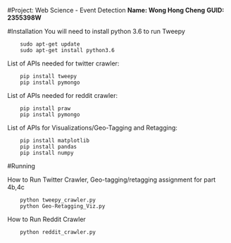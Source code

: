 #Project: Web Science - Event Detection
**Name: Wong Hong Cheng**
**GUID: 2355398W**

#Installation
You will need to install python 3.6 to run Tweepy
```
	sudo apt-get update
	sudo apt-get install python3.6
```

List of APIs needed for twitter crawler:
```
	pip install tweepy
	pip install pymongo
```

List of APIs needed for reddit crawler:
```
	pip install praw
	pip install pymongo
```

List of APIs for Visualizations/Geo-Tagging and Retagging:
```
	pip install matplotlib
	pip install pandas
	pip install numpy
```
#Running

How to Run Twitter Crawler, Geo-tagging/retagging assignment for part 4b,4c
```
	python tweepy_crawler.py
	python Geo-Retagging_Viz.py
```
How to Run Reddit Crawler
```
	python reddit_crawler.py
```